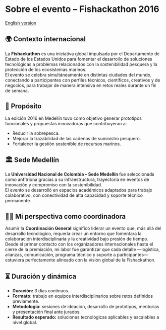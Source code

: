 # Sobre el evento – Fishackathon 2016  
[English version](../en/01_about_the_event.md)

## 🌍 Contexto internacional
La **Fishackathon** es una iniciativa global impulsada por el Departamento de Estado de los Estados Unidos para fomentar el desarrollo de soluciones tecnológicas a problemas relacionados con la sostenibilidad pesquera y la protección de los ecosistemas marinos.  
El evento se celebra simultáneamente en distintas ciudades del mundo, conectando a participantes con perfiles técnicos, científicos, creativos y de negocios, para trabajar de manera intensiva en retos reales durante un fin de semana.

## 🎯 Propósito
La edición 2016 en Medellín tuvo como objetivo generar prototipos funcionales y propuestas innovadoras que contribuyeran a:
- Reducir la sobrepesca.
- Mejorar la trazabilidad de las cadenas de suministro pesquero.
- Fortalecer la gestión sostenible de recursos marinos.

## 🏛 Sede Medellín
La **Universidad Nacional de Colombia – Sede Medellín** fue seleccionada como anfitriona gracias a su infraestructura, trayectoria en eventos de innovación y compromiso con la sostenibilidad.  
El evento se desarrolló en espacios académicos adaptados para trabajo colaborativo, con conectividad de alta capacidad y soporte técnico permanente.

## 🙋‍♀️ Mi perspectiva como coordinadora
Asumir la **Coordinación General** significó liderar un evento que, más allá del desarrollo tecnológico, requería crear un entorno que fomentara la colaboración interdisciplinaria y la creatividad bajo presión de tiempo.  
Desde el primer contacto con los organizadores internacionales hasta el cierre de la premiación, mi labor fue garantizar que cada detalle —logística, alianzas, comunicación, programa técnico y soporte a participantes— estuviera perfectamente alineado con la visión global de la Fishackathon.

## ⏳ Duración y dinámica
- **Duración:** 3 días continuos.
- **Formato:** trabajo en equipos interdisciplinarios sobre retos definidos previamente.
- **Metodología:** sesiones de ideación, desarrollo de prototipos, mentorías y presentación final ante jurados.
- **Resultado esperado:** soluciones tecnológicas aplicables y escalables a nivel global.
